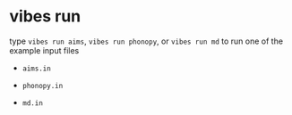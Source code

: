 vibes run
===

type `vibes run aims`, `vibes run phonopy`, or `vibes run md` to run one of the example input files

- `aims.in`

- `phonopy.in`

- `md.in`
